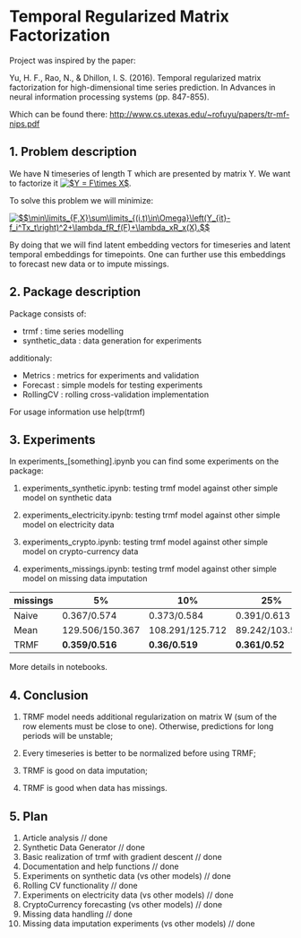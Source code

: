 # Temporal Regularized Matrix Factorization

Project was inspired by the paper:

Yu, H. F., Rao, N., & Dhillon, I. S. (2016). Temporal regularized matrix factorization for high-dimensional time series prediction. In Advances in neural information processing systems (pp. 847-855).

Which can be found there: http://www.cs.utexas.edu/~rofuyu/papers/tr-mf-nips.pdf


## 1. Problem description

We have N timeseries of length T which are presented by matrix Y. We want to factorize it <a href="https://www.codecogs.com/eqnedit.php?latex=$Y&space;=&space;F\times&space;X$" target="_blank"><img src="https://latex.codecogs.com/gif.latex?$Y&space;=&space;F\times&space;X$" title="$Y = F\times X$" /></a>.

To solve this problem we will minimize:

<a href="https://www.codecogs.com/eqnedit.php?latex=$$\min\limits_{F,X}\sum\limits_{(i,t)\in\Omega}\left(Y_{it}-f_i^Tx_t\right)^2&plus;\lambda_fR_f(F)&plus;\lambda_xR_x(X).$$" target="_blank"><img src="https://latex.codecogs.com/gif.latex?$$\min\limits_{F,X}\sum\limits_{(i,t)\in\Omega}\left(Y_{it}-f_i^Tx_t\right)^2&plus;\lambda_fR_f(F)&plus;\lambda_xR_x(X).$$" title="$$\min\limits_{F,X}\sum\limits_{(i,t)\in\Omega}\left(Y_{it}-f_i^Tx_t\right)^2+\lambda_fR_f(F)+\lambda_xR_x(X).$$" /></a>

By doing that we will find latent embedding vectors for timeseries and latent temporal embeddings for timepoints.
One can further use this embeddings to forecast new data or to impute missings.

## 2. Package description
Package consists of:
- trmf : time series modelling
- synthetic_data : data generation for experiments

additionaly:
- Metrics : metrics for experiments and validation
- Forecast : simple models for testing experiments
- RollingCV : rolling cross-validation implementation

For usage information use help(trmf)

## 3. Experiments

In experiments_[something].ipynb you can find some experiments on the package:

1) experiments_synthetic.ipynb: testing trmf model against other simple model on synthetic data


2) experiments_electricity.ipynb: testing trmf model against other simple model on electricity data


3) experiments_crypto.ipynb: testing trmf model against other simple model on crypto-currency data


4) experiments_missings.ipynb: testing trmf model against other simple model on missing data imputation

| missings | 5% | 10% | 25% |
|----------|----|-----|-----|
| Naive | 0.367/0.574 | 0.373/0.584 | 0.391/0.613 |
| Mean | 129.506/150.367 | 108.291/125.712 | 89.242/103.586 |
| TRMF | **0.359/0.516** | **0.36/0.519** | **0.361/0.52** |

More details in notebooks.

## 4. Conclusion

1) TRMF model needs additional regularization on matrix W (sum of the row elements must be close to one). Otherwise, predictions for long periods will be unstable;

2) Every timeseries is better to be normalized before using TRMF;

3) TRMF is good on data imputation;

4) TRMF is good when data has missings.

## 5. Plan

1) Article analysis // done
2) Synthetic Data Generator // done
3) Basic realization of trmf with gradient descent // done
4) Documentation and help functions // done
5) Experiments on synthetic data (vs other models) // done
6) Rolling CV functionality // done
7) Experiments on electricity data (vs other models) // done
8) CryptoCurrency forecasting (vs other models) // done
9) Missing data handling // done
10) Missing data imputation experiments (vs other models) // done
